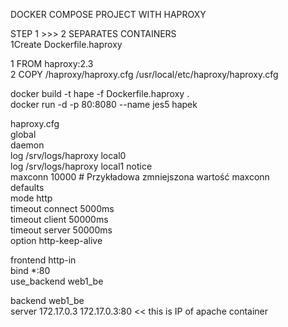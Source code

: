 DOCKER COMPOSE PROJECT WITH HAPROXY



STEP 1 >>> 2 SEPARATES CONTAINERS  
1Create Dockerfile.haproxy  

  1 FROM haproxy:2.3  
  2 COPY /haproxy/haproxy.cfg /usr/local/etc/haproxy/haproxy.cfg  

docker build -t hape -f Dockerfile.haproxy .  
docker run -d -p 80:8080 --name jes5 hapek  

haproxy.cfg  
global  
    daemon  
    log /srv/logs/haproxy local0  
    log /srv/logs/haproxy local1 notice  
    maxconn 10000 # Przykładowa zmniejszona wartość maxconn  
defaults  
    mode    http  
    timeout connect 5000ms  
    timeout client 50000ms  
    timeout server 50000ms  
    option http-keep-alive  

frontend http-in  
    bind *:80  
    use_backend web1_be  


backend web1_be  
    server 172.17.0.3 172.17.0.3:80   << this is IP of apache container  



